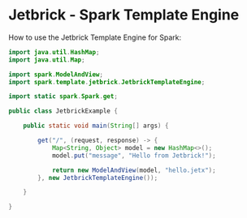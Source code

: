 Jetbrick - Spark Template Engine
================================

How to use the Jetbrick Template Engine for Spark:

```java
import java.util.HashMap;
import java.util.Map;

import spark.ModelAndView;
import spark.template.jetbrick.JetbrickTemplateEngine;

import static spark.Spark.get;

public class JetbrickExample {

    public static void main(String[] args) {

        get("/", (request, response) -> {
            Map<String, Object> model = new HashMap<>();
            model.put("message", "Hello from Jetbrick!");

            return new ModelAndView(model, "hello.jetx");
        }, new JetbrickTemplateEngine());

    }

}
```
